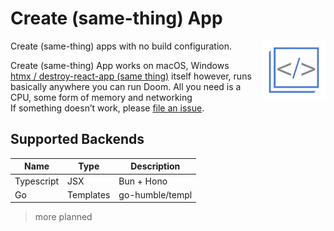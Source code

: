 # Create (same-thing) App
<img alt="Logo" align="right" src="./client/assets/logo.svg" width="20%" />

Create (same-thing) apps with no build configuration.

<!-- - [Creating an App](#creating-an-app) – How to create a new app.
- [User Guide](https://facebook.github.io/create-react-app/) – How to develop apps bootstrapped with Create React App. -->

Create (same-thing) App works on macOS, Windows<br>
[htmx / destroy-react-app (same thing)](https://htmx.org/) itself however, runs basically anywhere you can run Doom. All you need is a CPU, some form of memory and networking <br/>
If something doesn’t work, please [file an issue](https://github.com/plutoniumm/same-thing/issues/new).

## Supported Backends
| Name | Type | Description |
| ---- | ---- | ----------- |
| Typescript | JSX | Bun + Hono |
| Go | Templates | go-humble/templ|
> more planned